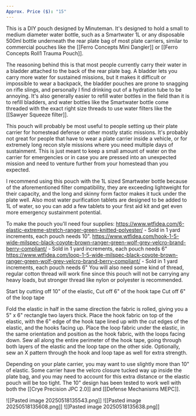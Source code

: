```yaml
---
Approx. Price ($): "15"
---
```

This is a DIY pouch designed by Minuteman. It's designed to hold a small to medium diameter water bottle, such as a Smartwater 1L or any disposable 500ml bottle underneath the rear plate bag of most plate carriers, similar to commercial pouches like the [[Ferro Concepts Mini Dangler]] or [[Ferro Concepts Roll1 Trauma Pouch]].

The reasoning behind this is that most people currently carry their water in a bladder attached to the back of the rear plate bag. A bladder lets you carry more water for sustained missions, but it makes it difficult or impossible to wear a backpack, the bladder pouches are prone to snagging on rifle slings, and personally I find drinking out of a hydration tube to be annoying. It's also generally easier to refill water bottles in the field than it is to refill bladders, and water bottles like the Smartwater bottle come threaded with the exact right size threads to use water filters like the [[Sawyer Squeeze filter]].

This pouch will probably be most useful to people setting up their plate carrier for homestead defense or other mostly static missions. It's probably not great for people that have to wear a plate carrier inside a vehicle, or for extremely long recon style missions where you need multiple days of sustainment. This is just meant to keep a small amount of water on the carrier for emergencies or in case you are pressed into an unexpected mission and need to venture further from your homestead than you expected.

I recommend using this pouch with the 1L sized Smartwater bottle because of the aforementioned filter compatibility, they are exceeding lightweight for their capacity, and the long and skinny form factor makes it tuck under the plate well. Also most water purification tablets are designed to be added to 1L of water, so you can add a few tablets to your first aid kit and get even more emergency sustainment potential.

To make the pouch you'll need four supplies: 
https://www.wtfidea.com/6-elastic-extreme-stretch-ranger-green-knitted-polyester/ - Sold in 1 yard increments, each pouch needs 10".
https://www.wtfidea.com/hook-1-5-wide-milspec-black-coyote-brown-ranger-green-wolf-grey-velcro-brand-berry-compliant/ - Sold in 1 yard increments, each pouch needs 6"
https://www.wtfidea.com/loop-1-5-wide-milspec-black-coyote-brown-ranger-green-wolf-grey-velcro-brand-berry-compliant/ - Sold in 1 yard increments, each pouch needs 6"
You will also need some kind of thread, regular cotton thread will work fine since this pouch will not be carrying any heavy loads, but stronger thread like nylon or polyester is recommended.

Start by cutting off 10" of the elastic,
Cut off 6" of the hook tape
Cut off 6" of the loop tape

Fold the elastic in half in the same direction the fabric is rolled, giving you a 5" x 6" rectangle two layers thick.
Place the hook fabric on top of the elastic, with the 6" edge of the hook tape lined up with the cut edges of the elastic, and the hooks facing up.
Place the loop fabric under the elastic, in the same orientation and position as the hook fabric, with the loops facing down.
Sew all along the entire perimeter of the hook tape, going through both layers of the elastic and the loop tape on the other side.
Optionally, sew an X pattern through the hook and loop tape as well for extra strength.

Depending on your plate carrier, you may want to use slightly more than 10" of elastic. Some carrier have the velcro closure tucked way up inside the plate bag, and you may need to account for this extra distance or the elastic pouch will be too tight. The 10" design has been tested to work well with both the [[Crye Precision JPC 2.0]] and [[Defense Mechanisms MEPC]].

![[Pasted image 20250518135543.png]]
![[Pasted image 20250518135608.png]]
![[Pasted image 20250518135638.png]]